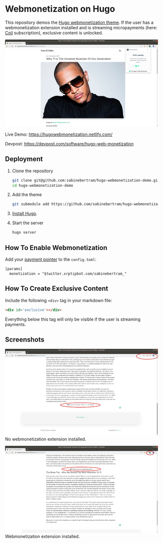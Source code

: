 # Webmonetization on Hugo

This repository demos the [Hugo webmonetization theme](https://github.com/sabinebertram/hugo-webmonetization-theme). If the user has a webmonetization extension installed and is streaming micropayments (here: [Coil](https://coil.com/) subscription), exclusive content is unlocked.

![Hugo + Webmonetization](additional/pic1.png)

Live Demo: https://hugowebmonetization.netlify.com/

Devpost: https://devpost.com/software/hugo-web-monetization

## Deployment

1. Clone the repository
    ```sh
    git clone git@github.com:sabinebertram/hugo-webmonetization-demo.git
    cd hugo-webmonetization-demo
    ```

2. Add the theme
    ```sh
    git submodule add https://github.com/sabinebertram/hugo-webmonetization-theme themes/hugo-webmonetization-theme
    ```

3. [Install Hugo](https://gohugo.io/getting-started/installing/).

4. Start the server
    ```sh
    hugo server
    ```

## How To Enable Webmonetization

Add your [payment pointer](https://webmonetization.org/docs/receiving#payment-pointer) to the `config.toml`:

```
[params]
  monetization = "$twitter.xrptipbot.com/sabinebertram_"
```

## How To Create Exclusive Content

Include the following `<div>` tag in your markdown file:
```html
<div id='exclusive'></div>
```
Everything below this tag will only be visible if the user is streaming payments.

## Screenshots
![Locked](additional/pic2_circles.png)
No webmonetization extension installed.


![Unlocked](additional/pic3_circles.png)
Webmonetization extension installed.